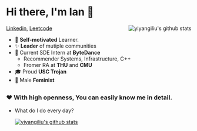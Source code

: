# Hi there, I'm Ian 👋

<a href="http://google.com">
 <img align="right" src="https://github-readme-stats.vercel.app/api?username=yiyangiliu&show_icons=true&title_color=ff8f1c&icon_color=250E62&text_color=333&bg_color=ffffff" alt="yiyangiliu's github stats" />
</a>

[Linkedin](https://www.linkedin.com/in/yiyangiliu), [Leetcode](https://leetcode.com/yiyangiliu)
 - 📌 **Self-motivated** Learner.
 - ✨ **Leader** of mutiple communities
 - 👔 Current SDE Intern at **ByteDance**
   - Recommender Systems, Infrastructure, C++
   - Fromer RA at **THU** and **CMU**
 - 🎓 Proud **USC Trojan**
 - 👩 Male **Feminist**
 
## 

### ❤ With high openness, You can easily know me in detail.
 - What do I do every day? 

     [![yiyangiliu's github stats](https://github-readme-stats.vercel.app/api/pin/?username=yiyangiliu&repo=RescueTime-Record)](https://github.com/yiyangiliu/RescueTime-Record)


<!--
**yiyangiliu/yiyangiliu** is a ✨ _special_ ✨ repository because its `README.md` (this file) appears on your GitHub profile.

Here are some ideas to get you started:

- 🔭 I’m currently working on ...
- 🌱 I’m currently learning ...
- 👯 I’m looking to collaborate on ...
- 🤔 I’m looking for help with ...
- 💬 Ask me about ...
- 📫 How to reach me: ...
- 😄 Pronouns: ...
- ⚡ Fun fact: ...
-->
